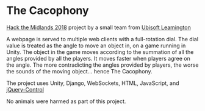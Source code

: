 # The Cacophony
[Hack the Midlands 2018](http://hackthemidlands.co.uk) project by a small team from [Ubisoft Leamington](https://reflections.ubisoft.com/about/ubisoft-leamington/)

A webpage is served to multiple web clients with a full-rotation dial. The dial value is treated as the angle to move an object in, on a game running in Unity. The object in the game moves according to the summation of all the angles provided by all the players. It moves faster when players agree on the angle. The more contradicting the angles provided by players, the worse the sounds of the moving object... hence The Cacophony.

The project uses Unity, Django, WebSockets, HTML, JavaScript, and [jQuery-Control](https://github.com/aterrien/jQuery-Kontrol)

No animals were harmed as part of this project.